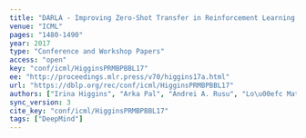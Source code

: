```yaml
---
title: "DARLA - Improving Zero-Shot Transfer in Reinforcement Learning."
venue: "ICML"
pages: "1480-1490"
year: 2017
type: "Conference and Workshop Papers"
access: "open"
key: "conf/icml/HigginsPRMBPBBL17"
ee: "http://proceedings.mlr.press/v70/higgins17a.html"
url: "https://dblp.org/rec/conf/icml/HigginsPRMBPBBL17"
authors: ["Irina Higgins", "Arka Pal", "Andrei A. Rusu", "Lo\u00efc Matthey", "Christopher Burgess", "Alexander Pritzel", "Matthew Botvinick", "Charles Blundell", "Alexander Lerchner"]
sync_version: 3
cite_key: "conf/icml/HigginsPRMBPBBL17"
tags: ["DeepMind"]
---
```

